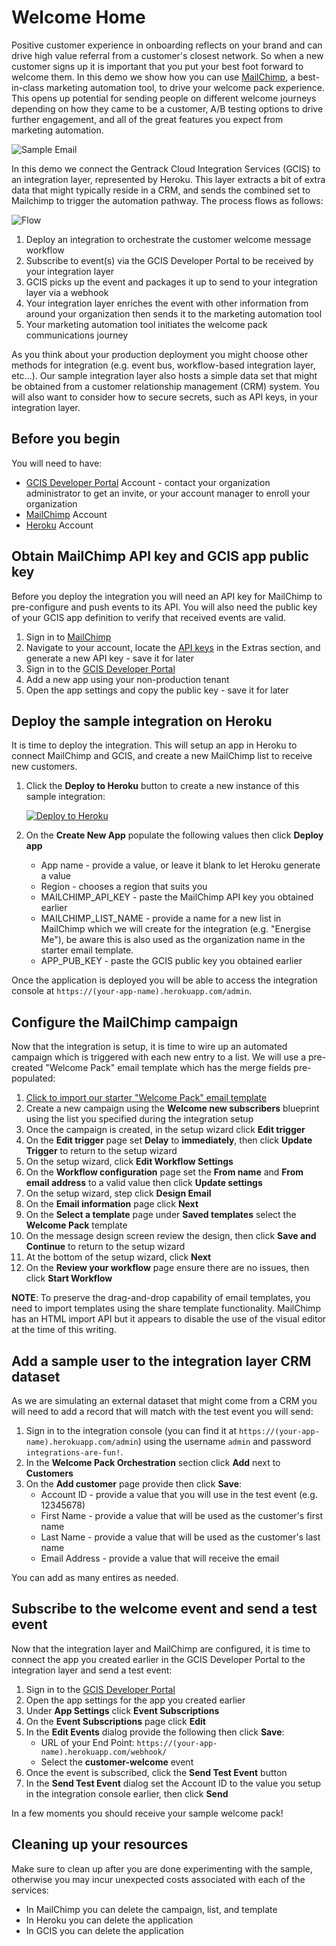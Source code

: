 # Welcome Home

Positive customer experience in onboarding reflects on your brand and can drive high value referral from a customer's closest network. So when a new customer signs up it is important that you put your best foot forward to welcome them. In this demo we show how you can use [MailChimp](https://mailchimp.com/), a best-in-class marketing automation tool, to drive your welcome pack experience. This opens up potential for sending people on different welcome journeys depending on how they came to be a customer, A/B testing options to drive further engagement, and all of the great features you expect from marketing automation.

![Sample Email](sample-email.png)

In this demo we connect the Gentrack Cloud Integration Services (GCIS) to an integration layer, represented by Heroku. This layer extracts a bit of extra data that might typically reside in a CRM, and sends the combined set to Mailchimp to trigger the automation pathway. The process flows as follows:

![Flow](flow.png)

1. Deploy an integration to orchestrate the customer welcome message workflow
2. Subscribe to event(s) via the GCIS Developer Portal to be received by your integration layer
3. GCIS picks up the event and packages it up to send to your integration layer via a webhook
4. Your integration layer enriches the event with other information from around your organization then sends it to the marketing automation tool
5. Your marketing automation tool initiates the welcome pack communications journey

As you think about your production deployment you might choose other methods for integration (e.g. event bus, workflow-based integration layer, etc...). Our sample integration layer also hosts a simple data set that might be obtained from a customer relationship management (CRM) system. You will also want to consider how to secure secrets, such as API keys, in your integration layer.

## Before you begin

You will need to have:

* [GCIS Developer Portal](https://portal.integration.gentrack.cloud/) Account - contact your organization administrator to get an invite, or your account manager to enroll your organization
* [MailChimp](https://mailchimp.com/) Account
* [Heroku](https://www.heroku.com/) Account

## Obtain MailChimp API key and GCIS app public key

Before you deploy the integration you will need an API key for MailChimp to pre-configure and push events to its API. You will also need the public key of your GCIS app definition to verify that received events are valid.

1. Sign in to [MailChimp](https://admin.mailchimp.com/)
2. Navigate to your account, locate the [API keys](https://admin.mailchimp.com/account/api/) in the Extras section, and generate a new API key - save it for later
3. Sign in to the [GCIS Developer Portal](https://portal.integration.gentrack.cloud/)
4. Add a new app using your non-production tenant
5. Open the app settings and copy the public key - save it for later

## Deploy the sample integration on Heroku

It is time to deploy the integration. This will setup an app in Heroku to connect MailChimp and GCIS, and create a new MailChimp list to receive new customers.

1. Click the **Deploy to Heroku** button to create a new instance of this sample integration:

    [![Deploy to Heroku](https://www.herokucdn.com/deploy/button.png)](https://heroku.com/deploy?template=https://github.com/Gentrack/gcis-demo-welcome-home)
2. On the __Create New App__ populate the following values then click **Deploy app**
    * App name - provide a value, or leave it blank to let Heroku generate a value
    * Region - chooses a region that suits you
    * MAILCHIMP_API_KEY - paste the MailChimp API key you obtained earlier
    * MAILCHIMP_LIST_NAME - provide a name for a new list in MailChimp which we will create for the integration (e.g. "Energise Me"), be aware this is also used as the organization name in the starter email template.
    * APP_PUB_KEY - paste the GCIS public key you obtained earlier

Once the application is deployed you will be able to access the integration console at `https://(your-app-name).herokuapp.com/admin`.

## Configure the MailChimp campaign

Now that the integration is setup, it is time to wire up an automated campaign which is triggered with each new entry to a list. We will use a pre-created "Welcome Pack" email template which has the merge fields pre-populated:

1. [Click to import our starter "Welcome Pack" email template](https://admin.mailchimp.com/templates/share?id=90164641_cdfd77dd092f71ce6ef6_us17)
2. Create a new campaign using the **Welcome new subscribers** blueprint using the list you specified during the integration setup
3. Once the campaign is created, in the setup wizard click **Edit trigger**
4. On the __Edit trigger__ page set **Delay** to **immediately**, then click **Update Trigger** to return to the setup wizard
5. On the setup wizard, click **Edit Workflow Settings**
6. On the __Workflow configuration__ page set the **From name** and **From email address** to a valid value then click **Update settings**
7. On the setup wizard, step click **Design Email**
8. On the __Email information__ page click **Next**
9. On the __Select a template__ page under __Saved templates__ select the **Welcome Pack** template
10. On the message design screen review the design, then click **Save and Continue** to return to the setup wizard
11. At the bottom of the setup wizard, click **Next**
12. On the __Review your workflow__ page ensure there are no issues, then click **Start Workflow**

**NOTE**: To preserve the drag-and-drop capability of email templates, you need to import templates using the share template functionality. MailChimp has an HTML import API but it appears to disable the use of the visual editor at the time of this writing.

## Add a sample user to the integration layer CRM dataset

As we are simulating an external dataset that might come from a CRM you will need to add a record that will match with the test event you will send:

1. Sign in to the integration console (you can find it at `https://(your-app-name).herokuapp.com/admin`) using the username `admin` and password `integrations-are-fun!`.
2. In the __Welcome Pack Orchestration__ section click **Add** next to **Customers**
3. On the __Add customer__ page provide then click **Save**:
    * Account ID - provide a value that you will use in the test event (e.g. 12345678)
    * First Name - provide a value that will be used as the customer's first name
    * Last Name - provide a value that will be used as the customer's last name
    * Email Address - provide a value that will receive the email

You can add as many entires as needed.

## Subscribe to the welcome event and send a test event

Now that the integration layer and MailChimp are configured, it is time to connect the app you created earlier in the GCIS Developer Portal to the integration layer and send a test event:

1. Sign in to the [GCIS Developer Portal](https://portal.integration.gentrack.cloud/)
2. Open the app settings for the app you created earlier
3. Under __App Settings__ click **Event Subscriptions**
4. On the __Event Subscriptions__ page click **Edit**
5. In the __Edit Events__ dialog provide the following then click **Save**:
    * URL of your End Point: `https://(your-app-name).herokuapp.com/webhook/`
    * Select the **customer-welcome** event
6. Once the event is subscribed, click the **Send Test Event** button
7. In the __Send Test Event__ dialog set the Account ID to the value you setup in the integration console earlier, then click **Send**

In a few moments you should receive your sample welcome pack!

## Cleaning up your resources

Make sure to clean up after you are done experimenting with the sample, otherwise you may incur unexpected costs associated with each of the services:

* In MailChimp you can delete the campaign, list, and template
* In Heroku you can delete the application
* In GCIS you can delete the application
